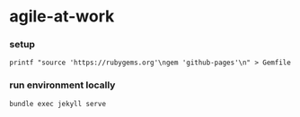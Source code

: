 # agile-at-work

### setup

```
printf "source 'https://rubygems.org'\ngem 'github-pages'\n" > Gemfile
```

### run environment locally

```
bundle exec jekyll serve
```
